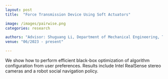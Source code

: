 ```yaml
---
layout: post
title:  "Force Transmission Device Using Soft Actuators"

image: /images/pairwise.png
categories: research

authors: "Advisor: Shuguang Li, Department of Mechanical Engineering, Tsinghua University"
venue: "06/2023 - present"

---
```

We show how to perform efficient black-box optimization of algorithm configuration from user preferences. Results include Intel RealSense stereo cameras and a robot social navigation policy.
